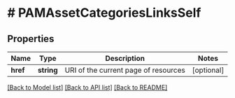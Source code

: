 # # PAMAssetCategoriesLinksSelf

## Properties

Name | Type | Description | Notes
------------ | ------------- | ------------- | -------------
**href** | **string** | URI of the current page of resources | [optional]

[[Back to Model list]](../../README.md#models) [[Back to API list]](../../README.md#endpoints) [[Back to README]](../../README.md)
